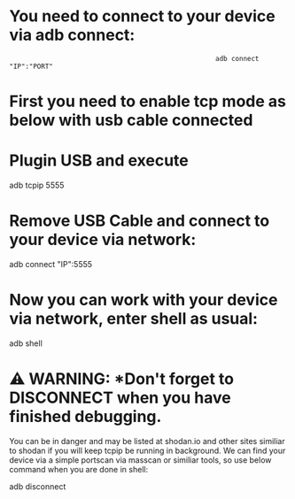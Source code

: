 # You need to connect to your device via adb connect:
                                                        adb connect "IP":"PORT"

# First you need to enable tcp mode as below with usb cable connected
# Plugin USB and execute
adb tcpip 5555
# Remove USB Cable and connect to your device via network:
adb connect "IP":5555
# Now you can work with your device via network, enter shell as usual:
adb shell
# ⚠ WARNING: *Don't forget to DISCONNECT when you have finished debugging.
You can be in danger and may be listed at shodan.io and other sites similiar to shodan if you will keep tcpip be running in background. We can find your device via a simple portscan via masscan or similiar tools, so use below command when you are done in shell:

adb disconnect 
